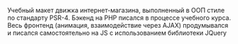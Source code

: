Учебный макет движка интернет-магазина, выполненный в ООП стиле по стандарту PSR-4. Бэкенд на PHP писался в процессе учебного курса. Весь фронтенд (анимация, взаимодействие через AJAX) продумывался и писался самостоятельно на JS с использованием библиотеки JQuery
